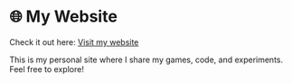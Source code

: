 # 🌐 My Website

Check it out here: [Visit my website](https://luckyfi.netlify.app/)

This is my personal site where I share my games, code, and experiments. Feel free to explore!
